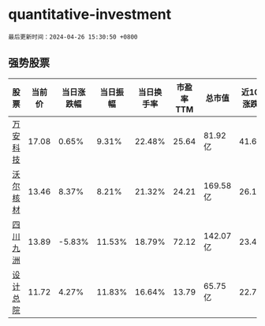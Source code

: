 # quantitative-investment

`最后更新时间：2024-04-26 15:30:50 +0800`

## 强势股票

|股票|当前价|当日涨跌幅|当日振幅|当日换手率|市盈率TTM|总市值|近10日涨跌幅|
|----|----|----|----|----|----|----|----|
|[万安科技](https://xueqiu.com/S/SZ002590)|17.08|0.65%|9.31%|22.48%|25.64|81.92亿|41.63%|
|[沃尔核材](https://xueqiu.com/S/SZ002130)|13.46|8.37%|8.21%|21.32%|24.21|169.58亿|26.15%|
|[四川九洲](https://xueqiu.com/S/SZ000801)|13.89|-5.83%|11.53%|18.79%|72.12|142.07亿|23.47%|
|[设计总院](https://xueqiu.com/S/SH603357)|11.72|4.27%|11.83%|16.64%|13.79|65.75亿|22.72%|
